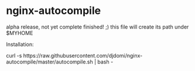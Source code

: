 # nginx-autocompile
 
alpha release, not yet complete finished! ;)
this file will create its path under $MYHOME 

Installation:
<p>curl -s https://raw.githubusercontent.com/djdomi/nginx-autocompile/master/autocompile.sh | bash -</p>

